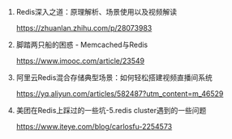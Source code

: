 1. Redis深入之道：原理解析、场景使用以及视频解读

   https://zhuanlan.zhihu.com/p/28073983

2. 脚踏两只船的困惑 - Memcached与Redis

   https://www.imooc.com/article/23549

3. 阿里云Redis混合存储典型场景：如何轻松搭建视频直播间系统

   https://yq.aliyun.com/articles/582487?utm_content=m_46529

4. 美团在Redis上踩过的一些坑-5.redis cluster遇到的一些问题

   https://www.iteye.com/blog/carlosfu-2254573